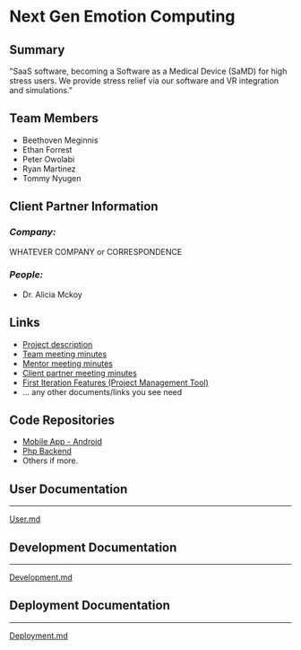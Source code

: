 # Next Gen Emotion Computing

## **Summary**

"SaaS software, becoming a Software as a Medical Device (SaMD) for high stress users. We provide stress relief via our software and VR integration and simulations." 

## **Team Members**

- Beethoven Meginnis
- Ethan Forrest
- Peter Owolabi
- Ryan Martinez
- Tommy Nyugen

## **Client Partner Information**

### *Company:*
WHATEVER COMPANY or CORRESPONDENCE

### *People:*
- Dr. Alicia Mckoy

## **Links**

- [Project description](ProjectDescription.md)
- [Team meeting minutes](MeetingMinutes/Team)
- [Mentor meeting minutes](MeetingMinutes/Mentor)
- [Client partner meeting minutes](MeetingMinutes/ClientPartner)
- [First Iteration Features (Project Management Tool)](https://github.com/users/eforrest8/projects/1)
- ... any other documents/links you see need

## **Code Repositories**

- [Mobile App - Android](https://www.github.com/WHEREEVER_THE_ANDROID_CODE_IS/)
- [Php Backend](https://www.github.com/WHEREEVER_THE_PHP_CODE_IS)
- Others if more.

## User Documentation
---

[User.md](./User.md)

## Development Documentation
---

[Development.md](./Development.md)

## Deployment Documentation
---

[Deployment.md](./Deployment.md)
